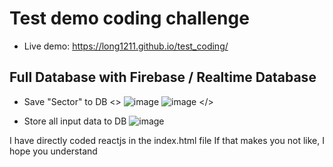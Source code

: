 # Test demo coding challenge
- Live demo: https://long1211.github.io/test_coding/

## Full Database with Firebase / Realtime Database
- Save "Sector" to DB 
<>
![image](https://user-images.githubusercontent.com/50479323/207084668-26499742-5021-4d35-943b-b0b8bdce4229.png)
![image](https://user-images.githubusercontent.com/50479323/207084876-4a3dd664-c5f3-4713-b891-b3529bb98be2.png)
</>


- Store all input data to DB
![image](https://user-images.githubusercontent.com/50479323/207085221-e2303017-054d-4e70-9699-857d6acb5692.png)

I have directly coded reactjs in the index.html file
If that makes you not like, I hope you understand 
